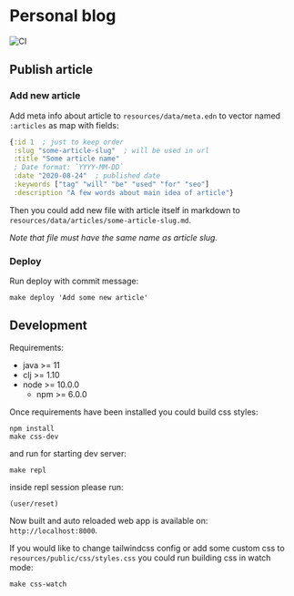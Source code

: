 # Personal blog

![CI](https://github.com/abogoyavlensky/abogoyavlensky.github.io/workflows/CI/badge.svg?branch=dev)

## Publish article

### Add new article

Add meta info about article to `resources/data/meta.edn` 
to vector named `:articles` as map with fields:

```clojure
{:id 1  ; just to keep order
 :slug "some-article-slug"  ; will be used in url
 :title "Some article name"
 ; Date format: `YYYY-MM-DD`
 :date "2020-08-24"  ; published date
 :keywords ["tag" "will" "be" "used" "for" "seo"]
 :description "A few words about main idea of article"}
```

Then you could add new file with article itself in markdown 
to `resources/data/articles/some-article-slug.md`.

*Note that file must have the same name as article slug.*

### Deploy
Run deploy with commit message:

```shell script
make deploy 'Add some new article'
``` 

## Development

Requirements:

- java >= 11
- clj >= 1.10
- node >= 10.0.0
    - npm >= 6.0.0

Once requirements have been installed you could build css styles:

```shell script
npm install
make css-dev
```

and run for starting dev server:

```shell script
make repl
```

inside repl session please run: 

```shell script
(user/reset)
```

Now built and auto reloaded web app is available on: `http://localhost:8000`.  

If you would like to change tailwindcss config or add some custom css 
to `resources/public/css/styles.css` you could run building css in watch mode: 

```shell script
make css-watch
```
